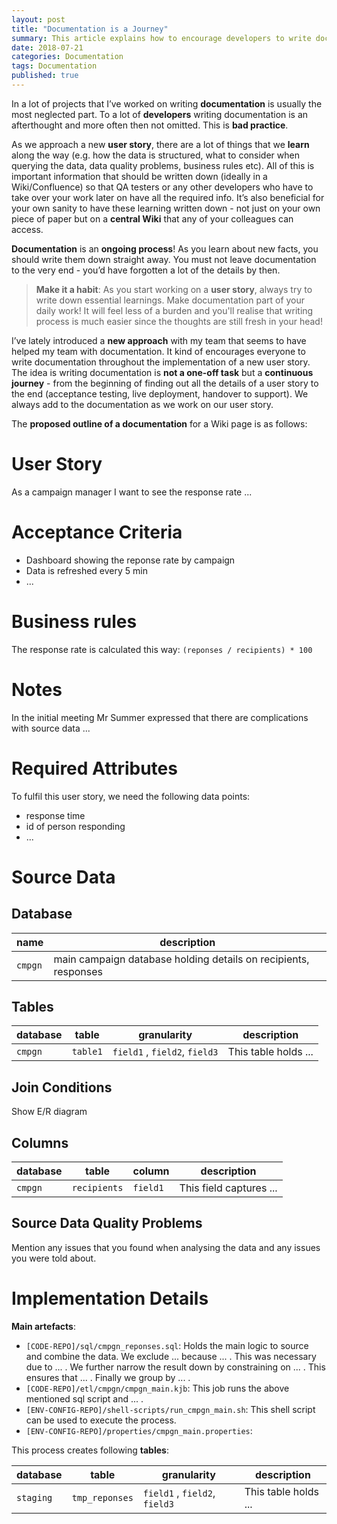 ```yaml
---
layout: post
title: "Documentation is a Journey"
summary: This article explains how to encourage developers to write documentation
date: 2018-07-21
categories: Documentation
tags: Documentation
published: true
---
```


In a lot of projects that I’ve worked on writing **documentation** is usually the most neglected part. To a lot of **developers** writing documentation is an afterthought and more often then not omitted. This is **bad practice**. 

As we approach a new **user story**, there are a lot of things that we **learn** along the way (e.g. how the data is structured, what to consider when querying the data, data quality problems, business rules etc). All of this is important information that should be written down (ideally in a Wiki/Confluence) so that QA testers or any other developers who have to take over your work later on have all the required info. It’s also beneficial for your own sanity to have these learning written down - not just on your own piece of paper but on a **central Wiki** that any of your colleagues can access.

**Documentation** is an **ongoing process**! As you learn about new facts, you should write them down straight away. You must not leave documentation to the very end - you’d have forgotten a lot of the details by then. 

> **Make it a habit**: As you start working on a **user story**, always try to write down essential learnings. Make documentation part of your daily work! It will feel less of a burden and you'll realise that writing process is much easier since the thoughts are still fresh in your head!

I’ve lately introduced a **new approach** with my team that seems to have helped my team with documentation. It kind of encourages everyone to write documentation throughout the implementation of a new user story. The idea is writing documentation is **not a one-off task** but a **continuous journey** - from the beginning of finding out all the details of a user story to the end (acceptance testing, live deployment, handover to support). We always add to the documentation as we work on our user story.

The **proposed outline of a documentation** for a Wiki page is as follows:

# User Story

As a campaign manager I want to see the response rate ...

# Acceptance Criteria

- Dashboard showing the reponse rate by campaign
- Data is refreshed every 5 min
- ...

# Business rules

The response rate is calculated this way: `(reponses / recipients) * 100`

# Notes
In the initial meeting Mr Summer expressed that there are complications with source data ...



# Required Attributes
To fulfil this user story, we need the following data points:

- response time
- id of person responding
- ...

# Source Data

## Database

| name         | description
| ------------ |------------------
| `cmpgn`      | main campaign database holding details on recipients, responses 



## Tables

| database |   table        | granularity | description
| -------- | -------------- |--------------|--------------
| `cmpgn`  |   `table1` | `field1` , `field2`, `field3` | This table holds ...

## Join Conditions

Show E/R diagram

## Columns

| database |   table        | column | description
| -------- | -------------- |--------------|--------------
| `cmpgn`  |   `recipients` | `field1`  | This field captures ...  

## Source Data Quality Problems

Mention any issues that you found when analysing the data and any issues you were told about.

# Implementation Details

**Main artefacts**:

- `[CODE-REPO]/sql/cmpgn_reponses.sql`: Holds the main logic to source and combine the data. We exclude ... because ... . This was necessary due to ... . We further narrow the result down by constraining on ... . This ensures that ... . Finally we group by ... .
- `[CODE-REPO]/etl/cmpgn/cmpgn_main.kjb`: This job runs the above mentioned sql script and ... .
- `[ENV-CONFIG-REPO]/shell-scripts/run_cmpgn_main.sh`: This shell script can be used to execute the process.
- `[ENV-CONFIG-REPO]/properties/cmpgn_main.properties`: 


This process creates following **tables**:

| database |   table        | granularity | description
| -------- | -------------- |--------------|--------------
| `staging`  |   `tmp_reponses`  | `field1` , `field2`, `field3` | This table holds ...

